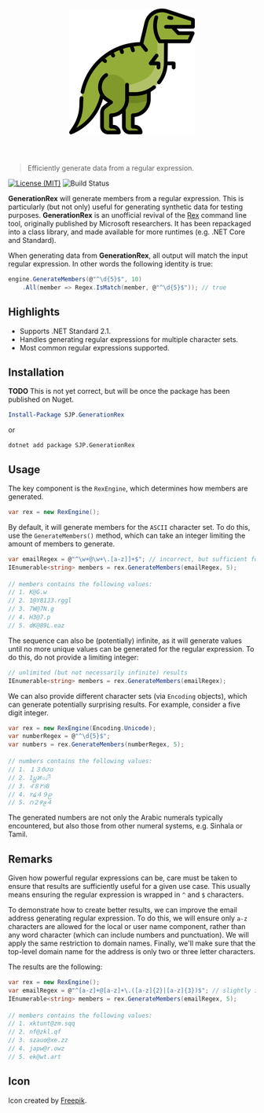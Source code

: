 <h1 align="center">
	<br>
	<img width="256" height="256" src="rex.png" alt="GenerationRex">
	<br>
	<br>
</h1>

> Efficiently generate data from a regular expression.

[![License (MIT)](https://img.shields.io/badge/license-MIT-blue.svg)](https://opensource.org/licenses/MIT) ![Build Status](https://github.com/sjp/GenerationRex/workflows/CI/badge.svg?branch=master)

**GenerationRex** will generate members from a regular expression. This is particularly (but not only) useful for generating synthetic data for testing purposes. **GenerationRex** is an unofficial revival of the [Rex](https://www.microsoft.com/en-us/research/publication/rex-symbolic-regular-expression-explorer/) command line tool, originally published by Microsoft researchers. It has been repackaged into a class library, and made available for more runtimes (e.g. .NET Core and Standard).

When generating data from **GenerationRex**, all output will match the input regular expression. In other words the following identity is true:

```csharp
engine.GenerateMembers(@"^\d{5}$", 10)
	.All(member => Regex.IsMatch(member, @"^\d{5}$")); // true
```

## Highlights

* Supports .NET Standard 2.1.
* Handles generating regular expressions for multiple character sets.
* Most common regular expressions supported.

## Installation

**TODO** This is not yet correct, but will be once the package has been published on Nuget.

```powershell
Install-Package SJP.GenerationRex
```

or

```console
dotnet add package SJP.GenerationRex
```

## Usage

The key component is the `RexEngine`, which determines how members are generated.

```csharp
var rex = new RexEngine();
```

By default, it will generate members for the `ASCII` character set. To do this, use the `GenerateMembers()` method, which can take an integer limiting the amount of members to generate.

```csharp
var emailRegex = @"^\w+@\w+\.[a-z]]+$"; // incorrect, but sufficient for demo
IEnumerable<string> members = rex.GenerateMembers(emailRegex, 5);

// members contains the following values:
// 1. K@G.w
// 2. 1@Y81J3.rggl
// 3. 7W@7N.g
// 4. H3@7.p
// 5. dK@89L.eaz
```

The sequence can also be (potentially) infinite, as it will generate values until no more unique values can be generated for the regular expression. To do this, do not provide a limiting integer:

```csharp
// unlimited (but not necessarily infinite) results
IEnumerable<string> members = rex.GenerateMembers(emailRegex);
```

We can also provide different character sets (via `Encoding` objects), which can generate potentially surprising results. For example, consider a five digit integer.

```csharp
var rex = new RexEngine(Encoding.Unicode);
var numberRegex = @"^\d{5}$";
var numbers = rex.GenerateMembers(numberRegex, 5);

// numbers contains the following values:
// 1. １３᭘౮꩐
// 2. 1႘꯷꤆෯
// 3. ꘩߂８꘨8
// 4. ٢໔４９၉
// 5. ౧２꯸᪉４
```

The generated numbers are not only the Arabic numerals typically encountered, but also those from other numeral systems, e.g. Sinhala or Tamil.

## Remarks

Given how powerful regular expressions can be, care must be taken to ensure that results are sufficiently useful for a given use case. This usually means ensuring the regular expression is wrapped in `^` and `$` characters.

To demonstrate how to create better results, we can improve the email address generating regular expression. To do this, we will ensure only `a-z` characters are allowed for the local or user name component, rather than any word character (which can include numbers and punctuation). We will apply the same restriction to domain names. Finally, we'll make sure that the top-level domain name for the address is only two or three letter characters.

The results are the following:

 ```csharp
var rex = new RexEngine();
var emailRegex = @"^[a-z]+@[a-z]+\.([a-z]{2}|[a-z]{3})$"; // slightly improved email addresses
IEnumerable<string> members = rex.GenerateMembers(emailRegex, 5);

// members contains the following values:
// 1. xktunt@zm.sqq
// 2. nf@zkl.qf
// 3. szauo@xe.zz
// 4. japw@r.owz
// 5. ek@wt.art
```

## Icon

Icon created by [Freepik](http://www.freepik.com).
